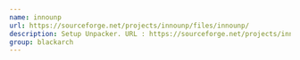 ```yaml
---
name: innounp
url: https://sourceforge.net/projects/innounp/files/innounp/
description: Setup Unpacker. URL : https://sourceforge.net/projects/innounp/files/innounp/ Groups : blackarch blackarch-reversing
group: blackarch
---
```

